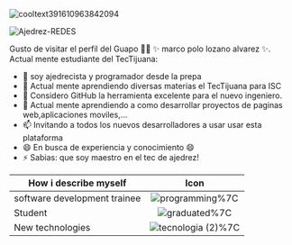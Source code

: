 ![cooltext391610963842094](https://user-images.githubusercontent.com/50537557/130899830-b0754fd5-5b04-4603-b57b-67751acee200.png)

![Ajedrez-REDES](https://user-images.githubusercontent.com/50537557/130899860-89c267b0-6b1f-445c-8298-61a5575146ff.jpg)

Gusto de visitar el perfil del Guapo 👨‍🏫 ✨ marco polo lozano alvarez ✨.
Actual mente estudiante del TecTijuana:

- 🔭 soy ajedrecista y programador desde la prepa
- 📲 Actual mente aprendiendo diversas materias el TecTijuana para ISC
- 🤔 Considero GitHub la herramienta excelente para el nuevo ingeniero.
- 💬 Actual mente aprendiendo a como desarrollar proyectos de paginas web,aplicaciones moviles,...
- 📫 Invitando a todos los nuevos desarrolladores a usar usar esta plataforma
- 😄 En busca de experiencia y conocimiento 😄
- ⚡ Sabias: que soy maestro en el tec de ajedrez!

| How i describe myself        | Icon |
|----------------|:----:|
| software development trainee |![programming](https://user-images.githubusercontent.com/79510480/110405660-c1eba500-8035-11eb-9916-317398313eb1.png)%7C
| Student                      |![graduated](https://user-images.githubusercontent.com/79510480/110405676-c7e18600-8035-11eb-9645-e3b776ed7a8b.png)%7C
| New technologies             |![tecnologia (2)](https://user-images.githubusercontent.com/79510480/110405516-8f41ac80-8035-11eb-9386-4849b54e10de.png)%7C
